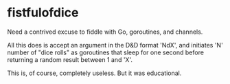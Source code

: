# fistfulofdice
Need a contrived excuse to fiddle with Go, goroutines, and channels.

All this does is accept an argument in the D&D format 'NdX', and initiates 'N' number of "dice rolls" as goroutines that sleep for one second before returning a random result between 1 and 'X'.

This is, of course, completely useless. But it was educational.
